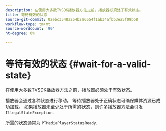 ```yaml
---
description: 在使用大多数TVSDK播放器方法之前，播放器必须处于有效状态。
title: 等待有效的状态
source-git-commit: 02ebc3548a254b2a6554f1ab34afbb3ea5f09bb8
workflow-type: tm+mt
source-wordcount: '90'
ht-degree: 0%

---
```


# 等待有效的状态 {#wait-for-a-valid-state}

在使用大多数TVSDK播放器方法之前，播放器必须处于有效状态。

播放器会通过各种状态进行移动。 等待播放器处于正确状态可确保媒体资源已成功加载。 如果播放器未至少处于所需的状态，则许多播放器方法会引发 `IllegalStateException`.

所需的状态通常为 `PTMediaPlayerStatusReady`.
